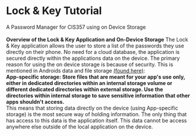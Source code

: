 # Lock & Key Tutorial
A Password Manager for CIS357 using on Device Storage
<br>
<br>
<strong>Overview of the Lock & Key Application and On-Device Storage</strong>
The Lock & Key application allows the user to store a list of the passwords they use directly on their phone. No need for a cloud database, the application is secured directly within the applications data on the device. The primary reason for using the on device storage is because of security. This is mentioned in Androids data and file storage <a href="https://developer.android.com/training/data-storage" target="_blank">(found here)</a>:
<br>
<strong>App-specific storage: Store files that are meant for your app's use only, either in dedicated directories within an internal storage volume or different dedicated directories within external storage. Use the directories within internal storage to save sensitive information that other apps shouldn't access.</strong>
<br>
This means that storing data directly on the device (using App-specific storage) is the most secure way of holding information. The only thing that has access to this data is the application itself. This data cannot be access anywhere else outside of the local application on the device.
